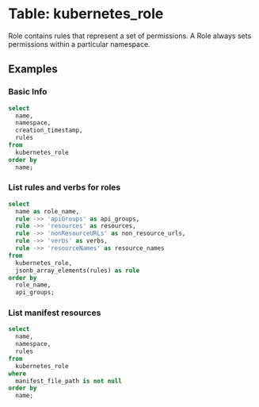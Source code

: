 # Table: kubernetes_role

Role contains rules that represent a set of permissions. A Role always sets permissions within a particular namespace.

## Examples

### Basic Info

```sql
select
  name,
  namespace,
  creation_timestamp,
  rules
from
  kubernetes_role
order by
  name;
```

### List rules and verbs for roles

```sql
select
  name as role_name,
  rule ->> 'apiGroups' as api_groups,
  rule ->> 'resources' as resources,
  rule ->> 'nonResourceURLs' as non_resource_urls,
  rule ->> 'verbs' as verbs,
  rule ->> 'resourceNames' as resource_names
from
  kubernetes_role,
  jsonb_array_elements(rules) as rule
order by
  role_name,
  api_groups;
```

### List manifest resources

```sql
select
  name,
  namespace,
  rules
from
  kubernetes_role
where
  manifest_file_path is not null
order by
  name;
```
